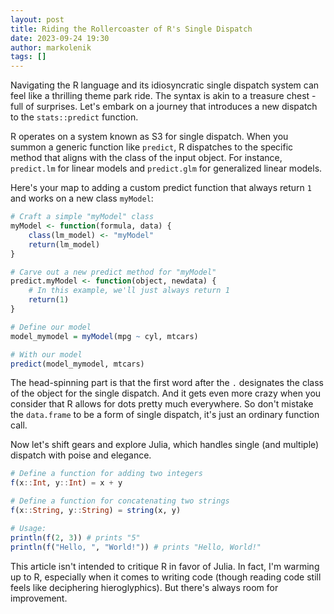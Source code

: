 ```yaml
---
layout: post
title: Riding the Rollercoaster of R's Single Dispatch
date: 2023-09-24 19:30
author: markolenik
tags: []
---
```


Navigating the R language and its idiosyncratic single dispatch system can feel like a thrilling theme park ride. The syntax is akin to a treasure chest - full of surprises. Let's embark on a journey that introduces a new dispatch to the `stats::predict` function.

R operates on a system known as S3 for single dispatch. When you summon a generic function like `predict`, R dispatches to the specific method that aligns with the class of the input object. For instance, `predict.lm` for linear models and `predict.glm` for generalized linear models.

Here's your map to adding a custom predict function that always return `1` and works on a new class `myModel`:

```R
# Craft a simple "myModel" class
myModel <- function(formula, data) {
    class(lm_model) <- "myModel"
    return(lm_model)
}

# Carve out a new predict method for "myModel"
predict.myModel <- function(object, newdata) {
    # In this example, we'll just always return 1
    return(1)
}

# Define our model
model_mymodel = myModel(mpg ~ cyl, mtcars)

# With our model
predict(model_mymodel, mtcars)
```

The head-spinning part is that the first word after the `.` designates the class of the object for the single dispatch. And it gets even more crazy when you consider that R allows for dots pretty much everywhere. So don't mistake the `data.frame` to be a form of single dispatch, it's just an ordinary function call.

Now let's shift gears and explore Julia, which handles single (and multiple) dispatch with poise and elegance.

```Julia
# Define a function for adding two integers
f(x::Int, y::Int) = x + y

# Define a function for concatenating two strings
f(x::String, y::String) = string(x, y)

# Usage:
println(f(2, 3)) # prints "5"
println(f("Hello, ", "World!")) # prints "Hello, World!"
```

This article isn't intended to critique R in favor of Julia. In fact, I'm warming up to R, especially when it comes to writing code (though reading code still feels like deciphering hieroglyphics). But there's always room for improvement.

